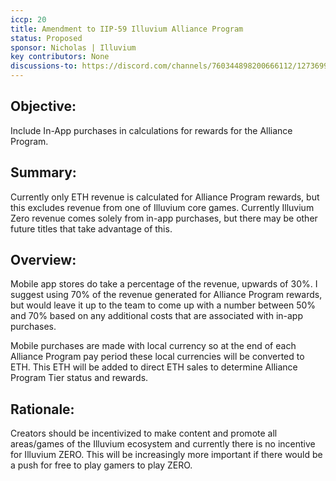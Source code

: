 ```yaml
---
iccp: 20
title: Amendment to IIP-59 Illuvium Alliance Program
status: Proposed
sponsor: Nicholas | Illuvium
key contributors: None
discussions-to: https://discord.com/channels/760344898200666112/1273699233232457788
---
```


## Objective:
Include In-App purchases in calculations for rewards for the Alliance Program.

## Summary:
Currently only ETH revenue is calculated for Alliance Program rewards, but this excludes revenue from one of Illuvium core games. Currently Illuvium Zero revenue comes solely from in-app purchases, but there may be other future titles that take advantage of this.

## Overview:
Mobile app stores do take a percentage of the revenue, upwards of 30%. I suggest using 70% of the revenue generated for Alliance Program rewards, but would leave it up to the team to come up with a number between 50% and 70% based on any additional costs that are associated with in-app purchases.

Mobile purchases are made with local currency so at the end of each Alliance Program pay period these local currencies will be converted to ETH. This ETH will be added to direct ETH sales to determine Alliance Program Tier status and rewards.

## Rationale:
Creators should be incentivized to make content and promote all areas/games of the Illuvium ecosystem and currently there is no incentive for Illuvium ZERO. This will be increasingly more important if there would be a push for free to play gamers to play ZERO.
